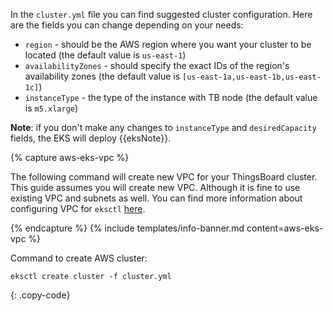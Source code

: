 In the `cluster.yml` file you can find suggested cluster configuration.
Here are the fields you can change depending on your needs:
- `region` - should be the AWS region where you want your cluster to be located (the default value is `us-east-1`)
- `availabilityZones` - should specify the exact IDs of the region's availability zones
  (the default value is `[us-east-1a,us-east-1b,us-east-1c]`)
- `instanceType` - the type of the instance with TB node (the default value is `m5.xlarge`)

**Note**: if you don't make any changes to `instanceType` and `desiredCapacity` fields, the EKS will deploy {{eksNote}}.

{% capture aws-eks-vpc %}

The following command will create new VPC for your ThingsBoard cluster. This guide assumes you will create new VPC.
Although it is fine to use existing VPC and subnets as well.
You can find more information about configuring VPC for `eksctl` [here](https://eksctl.io/usage/vpc-networking/).

{% endcapture %}
{% include templates/info-banner.md content=aws-eks-vpc %}

Command to create AWS cluster:

```
eksctl create cluster -f cluster.yml
```
{: .copy-code}